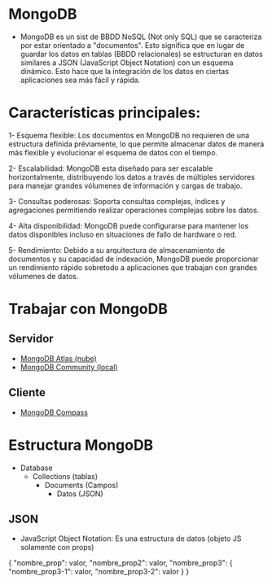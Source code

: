 # MongoDB
- MongoDB es un sist de BBDD NoSQL (Not only SQL) que se caracteriza por estar orientado a "documentos". Esto significa que en lugar de guardar los datos en tablas (BBDD relacionales) se estructuran en datos similares a JSON (JavaScript Object Notation) con un esquema dinámico. Esto hace que la integración de los datos en ciertas aplicaciones  sea más fácil y rápida. 

# Características principales:
1- Esquema flexible: Los documentos en MongoDB no requieren de una estructura definida préviamente, lo que permite almacenar datos de manera más flexible y evolucionar el esquema de datos con el tiempo.

2- Escalabilidad: MongoDB esta diseñado para ser escalable horizontalmente, distribuyendo los datos a través de múltiples servidores para manejar grandes vólumenes de información y cargas de trabajo.

3- Consultas poderosas: Soporta consultas complejas, índices y agregaciones permitiendo realizar operaciones complejas sobre los datos.

4- Alta disponibilidad: MongoDB puede configurarse para mantener los datos disponibles incluso en situaciones de fallo de hardware o red.

5- Rendimiento: Debido a su arquitectura de almacenamiento de documentos y su capacidad de indexación, MongoDB puede proporcionar un rendimiento rápido sobretodo a aplicaciones que trabajan con grandes vólumenes de datos.

# Trabajar con MongoDB
## Servidor
- [MongoDB Atlas (nube)](https://www.mongodb.com/try/download/community)
- [MongoDB Community (local)](https://www.mongodb.com/products/platform/atlas-database)

## Cliente
- [MongoDB Compass](https://www.mongodb.com/try/download/compass)

# Estructura MongoDB
- Database
    - Collections (tablas)
        - Documents (Campos)
            - Datos (JSON)

## JSON
- JavaScript Object Notation: Es una estructura de datos (objeto JS solamente con props)

{
    "nombre_prop": valor, 
    "nombre_prop2": valor,
    "nombre_prop3": {
        "nombre_prop3-1": valor,
        "nombre_prop3-2": valor
    }
}